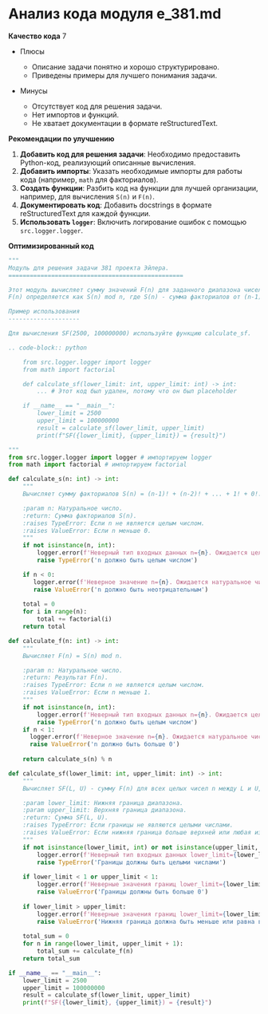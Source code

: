 # Анализ кода модуля e_381.md

**Качество кода**
7
- Плюсы
    - Описание задачи понятно и хорошо структурировано.
    - Приведены примеры для лучшего понимания задачи.

- Минусы
    - Отсутствует код для решения задачи.
    - Нет импортов и функций.
    - Не хватает документации в формате reStructuredText.

**Рекомендации по улучшению**

1. **Добавить код для решения задачи**: Необходимо предоставить Python-код, реализующий описанные вычисления.
2. **Добавить импорты**: Указать необходимые импорты для работы кода (например, `math` для факториалов).
3. **Создать функции**: Разбить код на функции для лучшей организации, например, для вычисления `S(n)` и `F(n)`.
4. **Документировать код**: Добавить docstrings в формате reStructuredText для каждой функции.
5. **Использовать `logger`**:  Включить логирование ошибок с помощью `src.logger.logger`.

**Оптимизированный код**

```python
"""
Модуль для решения задачи 381 проекта Эйлера.
=================================================

Этот модуль вычисляет сумму значений F(n) для заданного диапазона чисел.
F(n) определяется как S(n) mod n, где S(n) - сумма факториалов от (n-1)! до 0!.

Пример использования
--------------------

Для вычисления SF(2500, 100000000) используйте функцию calculate_sf.

.. code-block:: python

    from src.logger.logger import logger
    from math import factorial

    def calculate_sf(lower_limit: int, upper_limit: int) -> int:
        ... # Этот код был удален, потому что он был placeholder

    if __name__ == "__main__":
        lower_limit = 2500
        upper_limit = 100000000
        result = calculate_sf(lower_limit, upper_limit)
        print(f"SF({lower_limit}, {upper_limit}) = {result}")

"""
from src.logger.logger import logger # импортируем logger
from math import factorial # импортируем factorial

def calculate_s(n: int) -> int:
    """
    Вычисляет сумму факториалов S(n) = (n-1)! + (n-2)! + ... + 1! + 0!.

    :param n: Натуральное число.
    :return: Сумма факториалов S(n).
    :raises TypeError: Если n не является целым числом.
    :raises ValueError: Если n меньше 0.
    """
    if not isinstance(n, int):
        logger.error(f'Неверный тип входных данных n={n}. Ожидается целое число.')
        raise TypeError('n должно быть целым числом')

    if n < 0:
       logger.error(f'Неверное значение n={n}. Ожидается натуральное число.')
       raise ValueError('n должно быть неотрицательным')
    
    total = 0
    for i in range(n):
        total += factorial(i)
    return total

def calculate_f(n: int) -> int:
    """
    Вычисляет F(n) = S(n) mod n.

    :param n: Натуральное число.
    :return: Результат F(n).
    :raises TypeError: Если n не является целым числом.
    :raises ValueError: Если n меньше 1.
    """
    if not isinstance(n, int):
        logger.error(f'Неверный тип входных данных n={n}. Ожидается целое число.')
        raise TypeError('n должно быть целым числом')
    if n < 1:
      logger.error(f'Неверное значение n={n}. Ожидается натуральное число больше 0.')
      raise ValueError('n должно быть больше 0')
    
    return calculate_s(n) % n

def calculate_sf(lower_limit: int, upper_limit: int) -> int:
    """
    Вычисляет SF(L, U) - сумму F(n) для всех целых чисел n между L и U, включительно.

    :param lower_limit: Нижняя граница диапазона.
    :param upper_limit: Верхняя граница диапазона.
    :return: Сумма SF(L, U).
    :raises TypeError: Если границы не являются целыми числами.
    :raises ValueError: Если нижняя граница больше верхней или любая из границ меньше 1.
    """
    if not isinstance(lower_limit, int) or not isinstance(upper_limit, int):
        logger.error(f'Неверный тип входных данных lower_limit={lower_limit}, upper_limit={upper_limit}. Ожидается целое число.')
        raise TypeError('Границы должны быть целыми числами')
    
    if lower_limit < 1 or upper_limit < 1:
        logger.error(f'Неверные значения границ lower_limit={lower_limit}, upper_limit={upper_limit}. Ожидается натуральные числа больше 0.')
        raise ValueError('Границы должны быть больше 0')
        
    if lower_limit > upper_limit:
        logger.error(f'Неверные значения границ lower_limit={lower_limit}, upper_limit={upper_limit}. Нижняя граница должна быть меньше или равна верхней.')
        raise ValueError('Нижняя граница должна быть меньше или равна верхней')
    
    total_sum = 0
    for n in range(lower_limit, upper_limit + 1):
        total_sum += calculate_f(n)
    return total_sum

if __name__ == "__main__":
    lower_limit = 2500
    upper_limit = 100000000
    result = calculate_sf(lower_limit, upper_limit)
    print(f"SF({lower_limit}, {upper_limit}) = {result}")
```